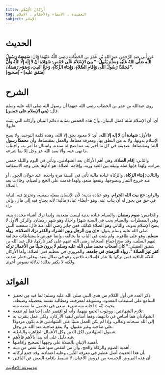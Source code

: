 ```yaml
---
title: أَرْكَانُ الْإِسْلَامِ
tag: العقيدة . الأسماء والأحكام . الإسلام 
subject: الإسلام
---
```


# الحديث

<Box>

  عَنِ أَبي عبدِ الرَّحمنِ عبدِ اللهِ بْنِ عُمَرَ بن الخَطَّابِ رَضِيَ اللَّهُ عَنْهُمَا قَالَ:
  **سَمِعتُ رَسُولُ اللَّهِ صَلَّى اللهُ عَلَيْهِ وَسَلَّمَ يَقُولُ: " بنِيَ الإِسْلاَمُ عَلَى خَمْسٍ: شَهَادَةِ أَنْ لاَ إِلَهَ إِلَّا اللَّهُ وَأَنَّ مُحَمَّدًا رَسُولُ اللَّهِ، وَإِقَامِ الصَّلاَةِ، وَإِيتَاءِ الزَّكَاةِ، وَحَجِّ البَيتِ، وَصَوْمِ رَمَضَانَ".  
  [صحيح] - [متفق عليه]**

</Box>

# الشرح

<Box>

  روى عبدالله بن عمر بن الخطاب رضي الله عنهما أن رسول الله صلى الله عليه وسلم قال: **(بني الإسلام على خمس)**.

  أي: أن الإسلامَ مَثَله كمثل البنيان، وأنّ هذه الخمس بمثابة دعائم البنيان وأركانه التي يثبت عليها؛ 

  فالأول: **شهادة أن لا إله إلا الله**، أي: لا معبود بحق إلا الله، وهذه كلمة التوحيد، ولا يصح الإسلام بدونها، ولا بد من النطق بها، ومعرفة معناها، والعمل بمقتضاها، وأن م**حمدًا رسول ا**لله؛ ومقتضاها: تصديقه في كل ما أخبر به، مما صح لنا سنده، وامتثال ما أمر به، واجتناب ما نهى عنه، وألا يعبد الله عز وجل إلا بما شرعه. 

  والثاني: **إقام الصلاة**، وهي أهم الأركان بعد الشهادتين، وتأتي في اليوم والليلة خمس مرات، ولهذا فإنها صلة وثيقة بين العبد وربه، وإقامة الصلاة: هو أداؤها على وجه الاستقامة. 

  والثالث: **إيتاء الزكاة**، والزكاة عبادة مالية تأتي في السنة مرة واحدة، عند حولان الحول، أو عند خروج الثمار ونضوجها، ونفعها متعدٍ، ولهذا قدمت على الحج والصيام، وجاءت بعد الصلاة. 

  والرابع: **حج بيت الله الحرام**، وهو عبادة بدنية؛ لأن الإنسان يفعله بنفسه، وتجزئ فيه النيابة في حق من يجوز له أن يناب عنه، وهو -أيضًا- عبادة مالية؛ لأنه يحتاج فيه إلى مال، وإلى زاد. 

  والخامس: **صوم رمضان**، والصيام عبادة بدنية ليست متعدية، وإنما ترك أشياء محددة بنية، وهي المفطرات، والصيام يجب في السنة شهرًا واحدًا، وهو شهر رمضان. والركن الأول لا يصح الإسلام بدونه، والثاني وهو الصلاة كذلك، فعن جابر رضي الله عنه قال: سمعت النبي صلى الله عليه وسلم يقول: **«إن بين الرجل وبين الشرك والكفر ترك الصلاة»**، **رواه مسلم**، وهو على ظاهره، ولم يثبت في الباب ما يخالفه، وإنما عورض باستنباطات مخالفة لفهم السلف، وقد صح إجماع الصحابة رضي الله عنهم على كفر تاركها، قال عبد الله بن شقيق العقيلي:**" كان أصحاب محمد صلى الله عليه وسلم لا يرون شيئًا من الأعمال تركه كفر غيرَ الصلاة ". رواه الترمذي في جامعه**، والمروزي في تعظيم قدر الصلاة، وأما الأركان الثلاثة الباقية فمن تركها بلا عذر فإسلامه ناقص، وهو في ضلال بعيد، وعلى خطر شديد، ولكنه لا يكفر بذلك؛ لدلالة نصوص أخرى.

</Box>

# الفوائد

<Box>

  * ذكر العدد في أول الكلام من هدي النبي صلى الله عليه وسلم؛ لما فيه مِن تحفيز السامع على استيعاب المعدود، وتشويقه لمعرفته، ومطالبة نفسه بتحصيله وضبطه، بحيث إنّه إذا فاته منه شيء، سعى في تحصيل ما نقصه منه. 
  * تلازم الشهادتين، ووجوب الجمع بينهما، وأنه لو اقتصر على إحداهما لم تنفعه. 
  * الشهادتان هما أساس في ذاتيهما، وهما أساس لبقية الأركان، ولكل عمل يتقرب به إلى الله سبحانه وتعالى، وإذا لم يكن العمل مبنيًا على الشهادتين فإنه يكون مردودًا على صاحبه وغير مقبول، ولا ينفع صاحبه عند الله عز وجل. 
  * شمول الشهادتين لكل الدين وكل الأعمال الظاهرة والباطنة. 
  * فيه دليل على أنه يبدأ بالأهم فالأهم. 
  * أهمية الإتيان بالصلاة على وجهها الصحيح وإقامتها. 
  * أهمية الصوم والزكاة والحج، وأن من انتقص منها شيئًا نقص من دينه. 
  * أن هذا الحديث أصل عظيم في معرفة الدِّين، وعليه اعتماده، وقد جمع أركانه. 
  * أن هذه الفروض الخمسة من فروض الأعيان، لا تسقط بإقامة البعض عن الباقين.


</Box>

<Sources>

   [موسوعة الاحاديث](https://hadeethenc.com/ar/browse/hadith/65000#:~:text=%D8%A8%D9%86%D9%8A%20%D8%A7%D9%84%D8%A7%D8%B3%D9%84%D8%A7%D9%85%20%D8%B9%D9%84%D9%8A%20%D8%AE%D9%85%D8%B3%20%D8%B4%D9%87%D8%A7%D8%AF%D8%A9%20%D8%A7%D9%86%20%D9%84%D8%A7%20%D8%A7%D9%84%D9%87%20%D8%A7%D9%84%D8%A7%20%D8%A7%D9%84%D9%84%D9%87%20%D9%88%D8%A7%D9%86%20%D9%85%D8%AD%D9%85%D8%AF%D8%A7%20%D8%B1%D8%B3%D9%88%D9%84%20%D8%A7%D9%84%D9%84%D9%87%20%D9%88%D8%A7%D9%82%D8%A7%D9%85%20%D8%A7%D9%84%D8%B5%D9%84%D8%A7%D8%A9%20%D9%88%D8%A7%D9%8A%D8%AA%D8%A7%D8%A1%20%D8%A7%D9%84%D8%B2%D9%83%D8%A7%D8%A9%20%D9%88%D8%AD%D8%AC%20%D8%A7%D9%84%D8%A8%D9%8A%D8%AA%20%D9%88%D8%B5%D9%88%D9%85%20%D8%B1%D9%85%D8%B6%D8%A7%D9%86)
   </Sources>